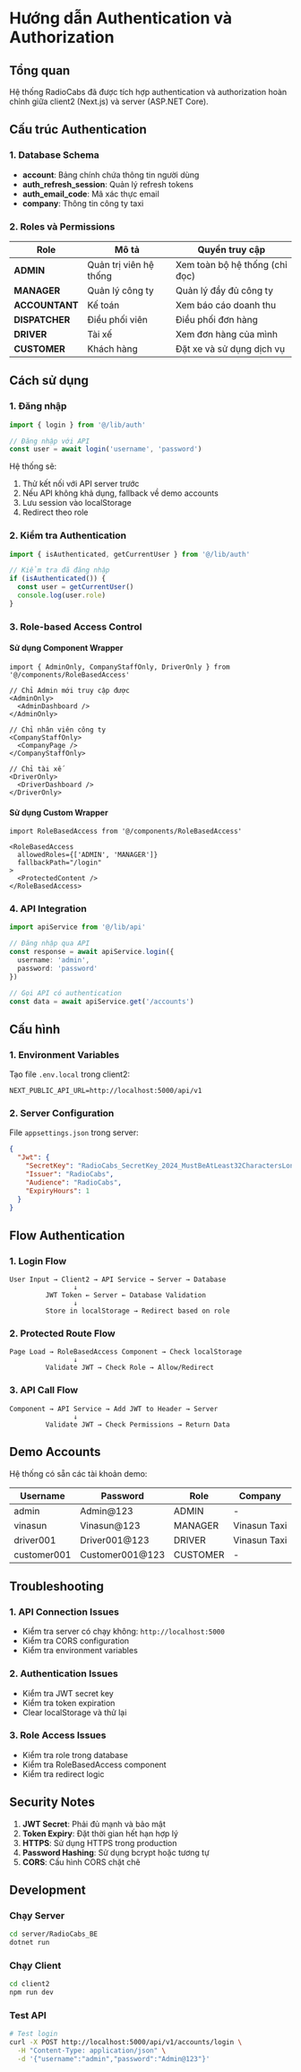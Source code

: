 # Hướng dẫn Authentication và Authorization

## Tổng quan

Hệ thống RadioCabs đã được tích hợp authentication và authorization hoàn chỉnh giữa client2 (Next.js) và server (ASP.NET Core).

## Cấu trúc Authentication

### 1. Database Schema
- **account**: Bảng chính chứa thông tin người dùng
- **auth_refresh_session**: Quản lý refresh tokens
- **auth_email_code**: Mã xác thực email
- **company**: Thông tin công ty taxi

### 2. Roles và Permissions

| Role | Mô tả | Quyền truy cập |
|------|-------|---------------|
| **ADMIN** | Quản trị viên hệ thống | Xem toàn bộ hệ thống (chỉ đọc) |
| **MANAGER** | Quản lý công ty | Quản lý đầy đủ công ty |
| **ACCOUNTANT** | Kế toán | Xem báo cáo doanh thu |
| **DISPATCHER** | Điều phối viên | Điều phối đơn hàng |
| **DRIVER** | Tài xế | Xem đơn hàng của mình |
| **CUSTOMER** | Khách hàng | Đặt xe và sử dụng dịch vụ |

## Cách sử dụng

### 1. Đăng nhập

```typescript
import { login } from '@/lib/auth'

// Đăng nhập với API
const user = await login('username', 'password')
```

Hệ thống sẽ:
1. Thử kết nối với API server trước
2. Nếu API không khả dụng, fallback về demo accounts
3. Lưu session vào localStorage
4. Redirect theo role

### 2. Kiểm tra Authentication

```typescript
import { isAuthenticated, getCurrentUser } from '@/lib/auth'

// Kiểm tra đã đăng nhập
if (isAuthenticated()) {
  const user = getCurrentUser()
  console.log(user.role)
}
```

### 3. Role-based Access Control

#### Sử dụng Component Wrapper

```tsx
import { AdminOnly, CompanyStaffOnly, DriverOnly } from '@/components/RoleBasedAccess'

// Chỉ Admin mới truy cập được
<AdminOnly>
  <AdminDashboard />
</AdminOnly>

// Chỉ nhân viên công ty
<CompanyStaffOnly>
  <CompanyPage />
</CompanyStaffOnly>

// Chỉ tài xế
<DriverOnly>
  <DriverDashboard />
</DriverOnly>
```

#### Sử dụng Custom Wrapper

```tsx
import RoleBasedAccess from '@/components/RoleBasedAccess'

<RoleBasedAccess 
  allowedRoles={['ADMIN', 'MANAGER']}
  fallbackPath="/login"
>
  <ProtectedContent />
</RoleBasedAccess>
```

### 4. API Integration

```typescript
import apiService from '@/lib/api'

// Đăng nhập qua API
const response = await apiService.login({
  username: 'admin',
  password: 'password'
})

// Gọi API có authentication
const data = await apiService.get('/accounts')
```

## Cấu hình

### 1. Environment Variables

Tạo file `.env.local` trong client2:

```env
NEXT_PUBLIC_API_URL=http://localhost:5000/api/v1
```

### 2. Server Configuration

File `appsettings.json` trong server:

```json
{
  "Jwt": {
    "SecretKey": "RadioCabs_SecretKey_2024_MustBeAtLeast32CharactersLong",
    "Issuer": "RadioCabs",
    "Audience": "RadioCabs",
    "ExpiryHours": 1
  }
}
```

## Flow Authentication

### 1. Login Flow
```
User Input → Client2 → API Service → Server → Database
                ↓
         JWT Token ← Server ← Database Validation
                ↓
         Store in localStorage → Redirect based on role
```

### 2. Protected Route Flow
```
Page Load → RoleBasedAccess Component → Check localStorage
                ↓
         Validate JWT → Check Role → Allow/Redirect
```

### 3. API Call Flow
```
Component → API Service → Add JWT to Header → Server
                ↓
         Validate JWT → Check Permissions → Return Data
```

## Demo Accounts

Hệ thống có sẵn các tài khoản demo:

| Username | Password | Role | Company |
|----------|----------|------|---------|
| admin | Admin@123 | ADMIN | - |
| vinasun | Vinasun@123 | MANAGER | Vinasun Taxi |
| driver001 | Driver001@123 | DRIVER | Vinasun Taxi |
| customer001 | Customer001@123 | CUSTOMER | - |

## Troubleshooting

### 1. API Connection Issues
- Kiểm tra server có chạy không: `http://localhost:5000`
- Kiểm tra CORS configuration
- Kiểm tra environment variables

### 2. Authentication Issues
- Kiểm tra JWT secret key
- Kiểm tra token expiration
- Clear localStorage và thử lại

### 3. Role Access Issues
- Kiểm tra role trong database
- Kiểm tra RoleBasedAccess component
- Kiểm tra redirect logic

## Security Notes

1. **JWT Secret**: Phải đủ mạnh và bảo mật
2. **Token Expiry**: Đặt thời gian hết hạn hợp lý
3. **HTTPS**: Sử dụng HTTPS trong production
4. **Password Hashing**: Sử dụng bcrypt hoặc tương tự
5. **CORS**: Cấu hình CORS chặt chẽ

## Development

### Chạy Server
```bash
cd server/RadioCabs_BE
dotnet run
```

### Chạy Client
```bash
cd client2
npm run dev
```

### Test API
```bash
# Test login
curl -X POST http://localhost:5000/api/v1/accounts/login \
  -H "Content-Type: application/json" \
  -d '{"username":"admin","password":"Admin@123"}'
```
